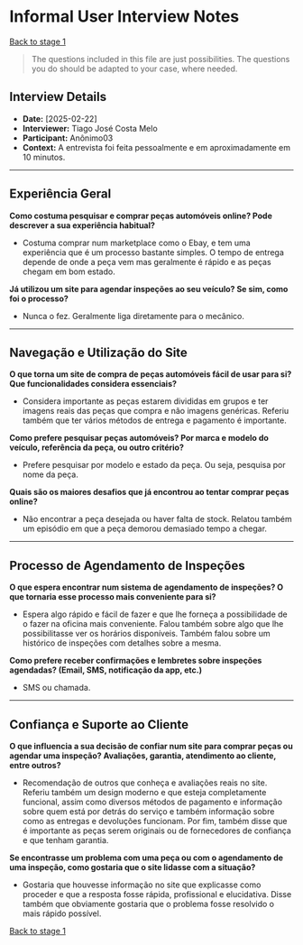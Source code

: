 # Informal User Interview Notes 
[Back to stage 1](../b_stage_1_context_definition)


> 	The questions included in this file are just possibilities. The questions you do should be adapted to your case, where needed.

## Interview Details 
- **Date:** [2025-02-22] 
- **Interviewer:** Tiago José Costa Melo
- **Participant:** Anônimo03 
- **Context:**  A entrevista foi feita pessoalmente e em aproximadamente em 10 minutos.

- --- 
## Experiência Geral

 **Como costuma pesquisar e comprar peças automóveis online? Pode descrever a sua experiência habitual?** 
- Costuma comprar num marketplace como o Ebay, e tem uma experiência que é um processo bastante simples. O tempo de entrega depende de onde a peça vem mas geralmente é rápido e as peças chegam em bom estado.


**Já utilizou um site para agendar inspeções ao seu veículo? Se sim, como foi o processo?** 
- Nunca o fez. Geralmente liga diretamente para o mecânico.



---- 
## Navegação e Utilização do Site
**O que torna um site de compra de peças automóveis fácil de usar para si? Que funcionalidades considera essenciais?** 
- Considera importante as peças estarem divididas em grupos e ter imagens reais das peças que compra e não imagens genéricas. Referiu também que ter vários métodos de entrega e pagamento é importante.




**Como prefere pesquisar peças automóveis? Por marca e modelo do veículo, referência da peça, ou outro critério?** 
- Prefere pesquisar por modelo e estado da peça. Ou seja, pesquisa por nome da peça.




**Quais são os maiores desafios que já encontrou ao tentar comprar peças online?** 
- Não encontrar a peça desejada ou haver falta de stock. Relatou também um episódio em que a peça demorou demasiado tempo a chegar.


--- 
## Processo de Agendamento de Inspeções 

**O que espera encontrar num sistema de agendamento de inspeções? O que tornaria esse processo mais conveniente para si?** 
- Espera algo rápido e fácil de fazer e que lhe forneça a possibilidade de o fazer na oficina mais conveniente. Falou também sobre algo que lhe possibilitasse ver os horários disponíveis. Também falou sobre um histórico de inspeções com detalhes sobre a mesma.


 

**Como prefere receber confirmações e lembretes sobre inspeções agendadas? (Email, SMS, notificação da app, etc.)** 
- SMS ou chamada.

--- 
## Confiança e Suporte ao Cliente 

**O que influencia a sua decisão de confiar num site para comprar peças ou agendar uma inspeção? Avaliações, garantia, atendimento ao cliente, entre outros?**
- Recomendação de outros que conheça e avaliações reais no site. Referiu também um design moderno e que esteja completamente funcional, assim como diversos métodos de pagamento e informação sobre quem está por detrás do serviço e também informação sobre como as entregas e devoluções funcionam. Por fim, também disse que é importante as peças serem originais ou de fornecedores de confiança e que tenham garantia.


**Se encontrasse um problema com uma peça ou com o agendamento de uma inspeção, como gostaria que o site lidasse com a situação?**
- Gostaria que houvesse informação no site que explicasse como proceder e que a resposta fosse rápida, profissional e elucidativa. Disse também que obviamente gostaria que o problema fosse resolvido o mais rápido possível.



[Back to stage 1](../b_stage_1_context_definition)
